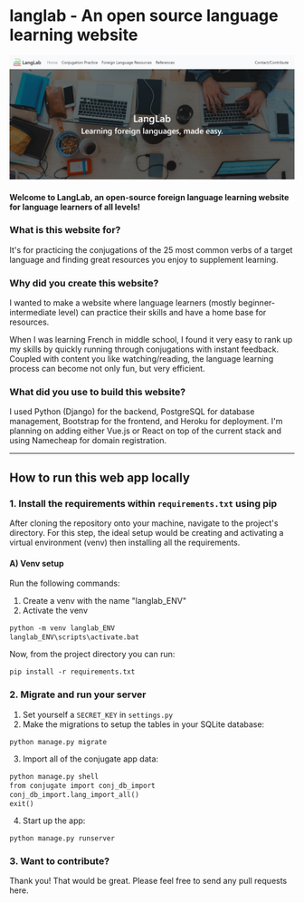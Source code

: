# langlab - An open source language learning website
![Photo of the website](/static/images/website_picture.png)

#### Welcome to LangLab, an open-source foreign language learning website for language learners of all levels!

### What is this website for?
It's for practicing the conjugations of the 25 most common verbs of a target language and finding great resources you enjoy to supplement learning.

### Why did you create this website?
I wanted to make a website where language learners (mostly beginner-intermediate level) can practice their skills and have a home base for resources.

When I was learning French in middle school, I found it very easy to rank up my skills by quickly running through conjugations with instant feedback. Coupled with content you like watching/reading, the language learning process can become not only fun, but very efficient.

### What did you use to build this website?
I used Python (Django) for the backend, PostgreSQL for database management, Bootstrap for the frontend, and Heroku for deployment. I'm planning on adding either Vue.js or React on top of the current stack and using Namecheap for domain registration.

---

## How to run this web app locally

### 1. Install the requirements within `requirements.txt` using pip

After cloning the repository onto your machine, navigate to the project's directory. For this step, the ideal setup would be creating and activating a virtual environment (venv) then installing all the requirements.

#### A) Venv setup

Run the following commands:
1) Create a venv with the name "langlab_ENV"
2) Activate the venv

```console
python -m venv langlab_ENV
langlab_ENV\scripts\activate.bat
```

Now, from the project directory you can run:

```console
pip install -r requirements.txt
```

### 2. Migrate and run your server

1) Set yourself a `SECRET_KEY` in `settings.py`
2) Make the migrations to setup the tables in your SQLite database:

```console
python manage.py migrate 
```

3) Import all of the conjugate app data:

```console
python manage.py shell
from conjugate import conj_db_import
conj_db_import.lang_import_all()
exit()
```

4) Start up the app:

```console
python manage.py runserver
```

### 3. Want to contribute?

Thank you! That would be great. Please feel free to send any pull requests here.

